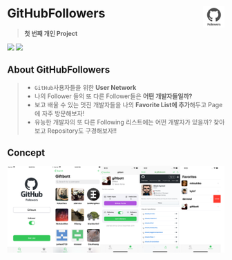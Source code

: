 
# GitHubFollowers <img src = "https://github.com/IMSEONGJUN/GitHubFollowers/blob/master/GitHubFollowers/Support/Assets.xcassets/AppIcon.appiconset/Icon.png?raw=true" width = 50 align = right>
> **첫 번째 개인 Project**

[<img src = "https://devimages-cdn.apple.com/app-store/marketing/guidelines/images/badge-download-on-the-app-store.svg">](https://itunes.apple.com/us/app/github-followers/id1497318994?mt=8) [<img src = "https://devimages-cdn.apple.com/app-store/marketing/guidelines/images/badge-download-on-the-app-store-kr.svg">](https://itunes.apple.com/kr/app/github-followers/id1497318994?mt=8)

## About GitHubFollowers
> - `GitHub`사용자들을 위한 **User Network**
> - 나의 Follower 들의 또 다른 Follower들은 **어떤 개발자들일까?**
> - 보고 배울 수 있는 멋진 개발자들을 나의 **Favorite List에 추가**해두고 Page에 자주 방문해보자!
> - 유능한 개발자의 또 다른 Following 리스트에는 어떤 개발자가 있을까? 찾아보고 Repository도 구경해보자!!



## Concept

![이미지](https://github.com/IMSEONGJUN/GitHubFollowers/blob/master/GitHubFollowers/screenshot/GitHubFollowers.png?raw=true)
